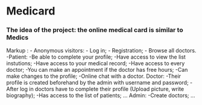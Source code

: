 # Medicard
### The idea of the project: the online medical card is similar to Medics


Markup : - Anonymous visitors:
        - Log in;
        - Registration;
        - Browse all doctors.
-Patient:
    -Be able to complete your profile;
    -Have access to view the list instutions;
    -Have access to your medical record;
    -Have access to every doctor;
    -You can make an appointment if the doctor has free hours;
    -Can make changes to the profile;
    -Online chat with a doctor.
Doctor:
    -Their profile is created beforehand by the admin with username and password;
    -After log in doctors have to complete their profile (Upload picture, write biography);
    -Has access to the list of patients;
    ...
Admin:
    -Create doctors;
    ...

